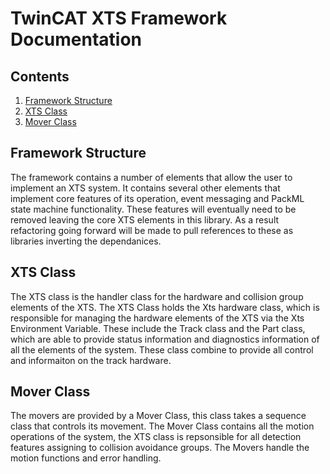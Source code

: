 # TwinCAT XTS Framework Documentation

## Contents

1. [Framework Structure](#framework-structure)
2. [XTS Class](#xts-class)
3. [Mover Class](#mover-class)

## Framework Structure

The framework contains a number of elements that allow the user to implement an XTS system. It contains several other elements that implement core features of its operation, event messaging and PackML state machine functionality. These features will eventually need to be removed leaving the core XTS elements in this library. As a result refactoring going forward will be made to pull references to these as libraries inverting the dependanices. 

## XTS Class

The XTS class is the handler class for the hardware and collision group elements of the XTS. The XTS Class holds the Xts hardware class, which is responsible for managing the hardware elements of the XTS via the Xts Environment Variable. These include the Track class and the Part class, which are able to provide status information and diagnostics information of all the elements of the system. These class combine to provide all control and informaiton on the track hardware.

## Mover Class

The movers are provided by a Mover Class, this class takes a sequence class that controls its movement. The Mover Class contains all the motion operations of the system, the XTS class is repsonsible for all detection features assigning to collision avoidance groups. The Movers handle the motion functions and error handling. 
